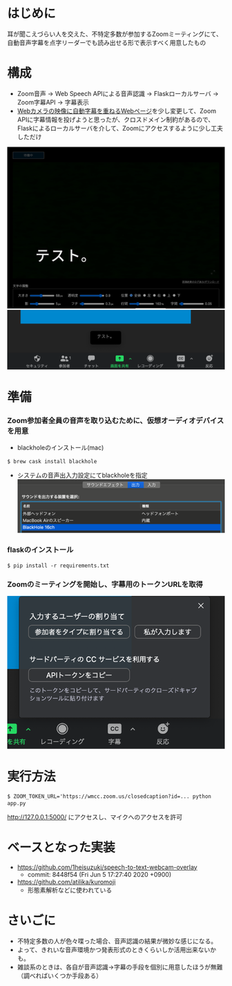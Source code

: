 # はじめに

耳が聞こえづらい人を交えた、不特定多数が参加するZoomミーティングにて、自動音声字幕を点字リーダーでも読み出せる形で表示すべく用意したもの

# 構成

- Zoom音声 -> Web Speech APIによる音声認識 -> Flaskローカルサーバ -> Zoom字幕API -> 字幕表示
- [Webカメラの映像に自動字幕を重ねるWebページ](https://github.com/1heisuzuki/speech-to-text-webcam-overlay)を少し変更して、Zoom APIに字幕情報を投げようと思ったが、クロスドメイン制約があるので、Flaskによるローカルサーバを介して、Zoomにアクセスするように少し工夫しただけ

![Web Speech APIによる音声認識](ss/ss_index.png)
![Zoom上の字幕表示](ss/ss_zoom.png)

# 準備

### Zoom参加者全員の音声を取り込むために、仮想オーディオデバイスを用意

- blackholeのインストール(mac)
```
$ brew cask install blackhole
```
- システムの音声出入力設定にてblackholeを指定
![音声入出力設定にblackholeを指定](ss/ss_mic.png)

### flaskのインストール

```
$ pip install -r requirements.txt
```

### Zoomのミーティングを開始し、字幕用のトークンURLを取得

![音声入出力設定にblackholeを指定](ss/ss_token.png)

# 実行方法

```
$ ZOOM_TOKEN_URL='https://wmcc.zoom.us/closedcaption?id=... python app.py
```

http://127.0.0.1:5000/ にアクセスし、マイクへのアクセスを許可

# ベースとなった実装

- https://github.com/1heisuzuki/speech-to-text-webcam-overlay
  - commit: 8448f54 (Fri Jun 5 17:27:40 2020 +0900)
- https://github.com/atilika/kuromoji
  - 形態素解析などに使われている

# さいごに

- 不特定多数の人が色々喋った場合、音声認識の結果が微妙な感じになる。
- よって、きれいな音声環境かつ発表形式のときくらいしか活用出来ないかも。
- 雑談系のときは、各自が音声認識->字幕の手段を個別に用意したほうが無難（調べればいくつか手段ある）


